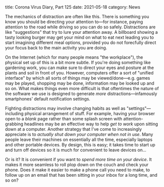 title: Corona Virus Diary, Part 125
date: 2021-05-18
category: News

The mechanics of distraction are often like this. There is something
you know you should be directing your attention to&mdash;for instance,
paying attention to the road while driving so you can do so safely.
Distractions are like "suggestions" that try to lure your attention
away. A billboard showing a tasty looking burger may get your mind on
what to eat next leading you to start imagining different meal
options, provided you do not forecfully direct your focus back to the
main activity you are doing.

On the Internet (which for many people means "the workplace"), the
physical set up of this is a bit more subtle. If you're doing
something like gardening work, you can make sure to direct your eyes
and posture at the plants and soil in front of you. However, computers
offer a sort of "unified interface" by which all sorts of things may
be viewed/done&mdash;e.g. games may be played, shopping may be done,
information may be looked up and so on. What makes things even more
difficult is that oftentimes the nature of the software we use is
designed to generate *more* distractions&mdash;infamously smartphones'
default notification settings.

Fighting distractions may involve changing habits as well as
"settings"&mdash;including physical arrangement of stuff. For example,
having your browser open to a *blank* page rather than some splash
screen with attention-grabbing headlines may be an effective way to
help *get to work* upon sitting down at a computer. Another strategy
that I've come to increasingly appreciate is to *actually shut down
your computer when not in use*. Many people leave their machines on
essentially all the time, especially laptops and other portable
devices. By design, this is easy; it takes time to start up and turn
off devices so it is much for convenient to leave devices on...

Or is it? It is convenient if you want to *spend more time on your
device*. It makes it more seamless to roll plop down on the couch and
check your phone. Does it make it easier to make a phone call you need
to make, to follow up on an email that has been sitting in your inbox
for a long time, and so on?
